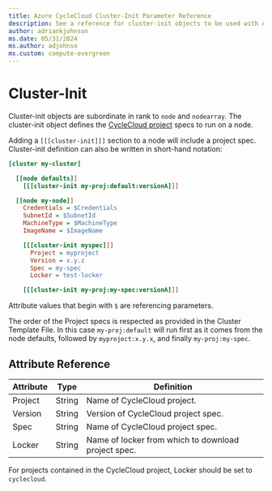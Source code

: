 ```yaml
---
title: Azure CycleCloud Cluster-Init Parameter Reference
description: See a reference for cluster-init objects to be used with Azure CycleCloud. A cluster-init object defines the CycleCloud project specifications to run on a node.
author: adriankjohnson
ms.date: 05/31/2024
ms.author: adjohnso
ms.custom: compute-evergreen
---
```


# Cluster-Init

Cluster-init objects are subordinate in rank to `node` and `nodearray`. The cluster-init object defines the [CycleCloud project](~/articles/cyclecloud/how-to/projects.md) specs to run on a node.

Adding a `[[[cluster-init]]]` section to a node will include a project spec. Cluster-init definition can also be written in short-hand notation:

``` ini
[cluster my-cluster]

  [[node defaults]]
    [[[cluster-init my-proj:default:versionA]]]

  [[node my-node]]
    Credentials = $Credentials
    SubnetId = $SubnetId
    MachineType = $MachineType
    ImageName = $ImageName

    [[[cluster-init myspec]]]
      Project = myproject
      Version = x.y.z
      Spec = my-spec
      Locker = test-locker

    [[[cluster-init my-proj:my-spec:versionA]]]

```

Attribute values that begin with `$` are referencing parameters.

The order of the Project specs is respected as provided in the Cluster Template File. In this case `my-proj:default` will run first as it
comes from the node defaults, followed by `myproject:x.y.x`, and finally `my-proj:my-spec`.

## Attribute Reference

Attribute | Type | Definition
------ | ----- | ----------
Project | String | Name of CycleCloud project.
Version | String | Version of CycleCloud project spec.
Spec | String | Name of CycleCloud project spec.
Locker | String | Name of locker from which to download project spec.

For projects contained in the CycleCloud project, Locker should be set to `cyclecloud`.
